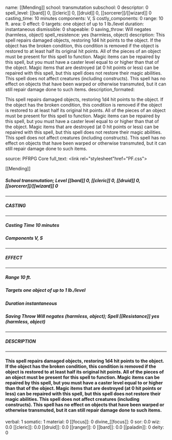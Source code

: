 name: [[Mending]]
school: transmutation
subschool: 0
descriptor: 0
spell_level: [[bard]] 0, [[cleric]] 0, [[druid]] 0, [[sorcerer]]/[[wizard]] 0
casting_time: 10 minutes
components: V, S
costly_components: 0
range: 10 ft.
area: 0
effect: 0
targets: one object of up to 1 lb./level
duration: instantaneous
dismissible: 0
shapeable: 0
saving_throw: Will negates (harmless, object)
spell_resistence: yes (harmless, object)
description: This spell repairs damaged objects, restoring 1d4 hit points to the object. If the object has the broken condition, this condition is removed if the object is restored to at least half its original hit points. All of the pieces of an object must be present for this spell to function. Magic items can be repaired by this spell, but you must have a caster level equal to or higher than that of the object. Magic items that are destroyed (at 0 hit points or less) can be repaired with this spell, but this spell does not restore their magic abilities. This spell does not affect creatures (including constructs). This spell has no effect on objects that have been warped or otherwise transmuted, but it can still repair damage done to such items.
description_formated: <p>This spell repairs damaged objects, restoring 1d4 hit points to the object. If the object has the broken condition, this condition is removed if the object is restored to at least half its original hit points. All of the pieces of an object must be present for this spell to function. Magic items can be repaired by this spell, but you must have a caster level equal to or higher than that of the object. Magic items that are destroyed (at 0 hit points or less) can be repaired with this spell, but this spell does not restore their magic abilities. This spell does not affect creatures (including constructs). This spell has no effect on objects that have been warped or otherwise transmuted, but it can still repair damage done to such items.</p>
source: PFRPG Core
full_text: <link rel="stylesheet"href="PF.css"><div class="heading"><p class="alignleft">[[Mending]]</p><div style="clear: both;"></div></div><div><h5><b>School </b>transmutation; <b>Level </b>[[bard]] 0, [[cleric]] 0, [[druid]] 0, [[sorcerer]]/[[wizard]] 0</h5></div><hr/><div><h5><b>CASTING</b></h5></div><hr/><div><h5><b>Casting Time </b>10 minutes</h5><h5><b>Components </b>V, S</h5></div><hr/><div><h5><b>EFFECT</b></h5></div><hr/><div><h5><b>Range </b>10 ft.</h5><h5><b>Targets </b>one object of up to 1 lb./level</h5><h5><b>Duration </b>instantaneous</h5><h5><b>Saving Throw </b>Will negates (harmless, object); <b>Spell [[Resistance]] </b>yes (harmless, object)</h5></div><hr/><div><h5><b>DESCRIPTION</b></h5></div><hr/><div><h4><p>This spell repairs damaged objects, restoring 1d4 hit points to the object. If the object has the broken condition, this condition is removed if the object is restored to at least half its original hit points. All of the pieces of an object must be present for this spell to function. Magic items can be repaired by this spell, but you must have a caster level equal to or higher than that of the object. Magic items that are destroyed (at 0 hit points or less) can be repaired with this spell, but this spell does not restore their magic abilities. This spell does not affect creatures (including constructs). This spell has no effect on objects that have been warped or otherwise transmuted, but it can still repair damage done to such items.</p></h4></div>
verbal: 1
somatic: 1
material: 0
[[focus]]: 0
divine_[[focus]]: 0
sor: 0.0
wiz: 0.0
[[cleric]]: 0.0
[[druid]]: 0.0
[[ranger]]: 0
[[bard]]: 0.0
[[paladin]]: 0
deity: 0
